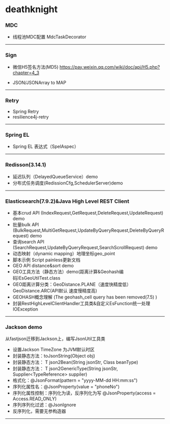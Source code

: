 # deathknight

### MDC 
 - 线程池MDC配置 MdcTaskDecorator
  ----
### Sign
 - 微信H5签名方法(MD5)
https://pay.weixin.qq.com/wiki/doc/api/H5.php?chapter=4_3

- JSON/JSONArray to MAP
 ----
### Retry
- Spring Retry
- resilience4j-retry
 ----
### Spring EL
- Spring EL 表达式（SpelAspec）

 ----

### Redisson(3.14.1)
 - 延迟队列（DelayedQueueService）demo
 - 分布式任务调度(RedissionCfg,SchedulerServer)demo

 ----

###  Elasticsearch(7.9.2)&Java High Level REST Client

 - 基本crud API (IndexRequest,GetRequest,DeleteRequest,UpdateRequest) demo
 - 批量bulk API (BulkRequest,MultiGetRequest,UpdateByQueryRequest,DeleteByQueryRequest) demo
 - 查询search API (SearchRequest,UpdateByQueryRequest,SearchScrollRequest) demo
 - 动态映射（dynamic mapping）地理坐标geo_point
 - 脚本示例 Script painless更新文档
 - GEO API distance&sort demo
 - GEO工具方法（静态方法）demo(距离计算&Geohash编码)EsGeoUtilTest.class
 - GEO距离计算分类：GeoDistance.PLANE（速度快精度低）  GeoDistance.ARC(API默认 速度慢精度高)
 - GEOHASH概念理解 (The geohash_cell query has been removed(7.5) )
 - 封装RestHighLevelClientHandler工具类&自定义EsFunction统一处理IOException
 
 ----
 
###  Jackson demo


从fastjson迁移到Jackson上，编写JsonUtil工具类

- 设置Jackson TimeZone 为JVM默认时区
- 封装静态方法：toJsonString(Object obj) 
- 封装静态方法：<T> T json2Bean(String jsonStr, Class<T> beanType)
- 封装静态方法：<T> T json2GenericType(String jsonStr, Supplier<TypeReference<T>> suppiler)
- 格式化：@JsonFormat(pattern = "yyyy-MM-dd HH:mm:ss")
- 序列化属性名：@JsonProperty(value = "phoneNo")
- 序列化属性控制：序列化为读，反序列化为写 @JsonProperty(access = Access.READ_ONLY) 
- 序列序列化过滤：@JsonIgnore
- 反序列化，需要无参构造器

 ----
